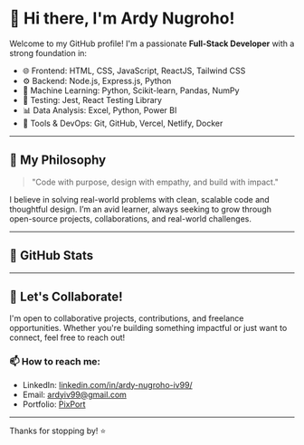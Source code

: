 # 🚀 Hi there, I'm Ardy Nugroho!

Welcome to my GitHub profile! I'm a passionate **Full-Stack Developer** with a strong foundation in:

* 🌐 Frontend: HTML, CSS, JavaScript, ReactJS, Tailwind CSS
* ⚙️ Backend: Node.js, Express.js, Python
* 🧠 Machine Learning: Python, Scikit-learn, Pandas, NumPy
* 🧪 Testing: Jest, React Testing Library
* 📊 Data Analysis: Excel, Python, Power BI
* 🧰 Tools & DevOps: Git, GitHub, Vercel, Netlify, Docker

---

## 🧠 My Philosophy

> "Code with purpose, design with empathy, and build with impact."

I believe in solving real-world problems with clean, scalable code and thoughtful design. I’m an avid learner, always seeking to grow through open-source projects, collaborations, and real-world challenges.

---

## 🧾 GitHub Stats




---

## 🤝 Let's Collaborate!

I'm open to collaborative projects, contributions, and freelance opportunities. Whether you're building something impactful or just want to connect, feel free to reach out!

### 📫 How to reach me:

* LinkedIn: [linkedin.com/in/ardy-nugroho-iv99/](https://linkedin.com/in/ardy-nugroho-iv99)
* Email: [ardyiv99@gmail.com](mailto:ardyiv99@gmail.com)
* Portfolio: [PixPort](https://pixport.vercel.app/)

---

Thanks for stopping by! ⭐

